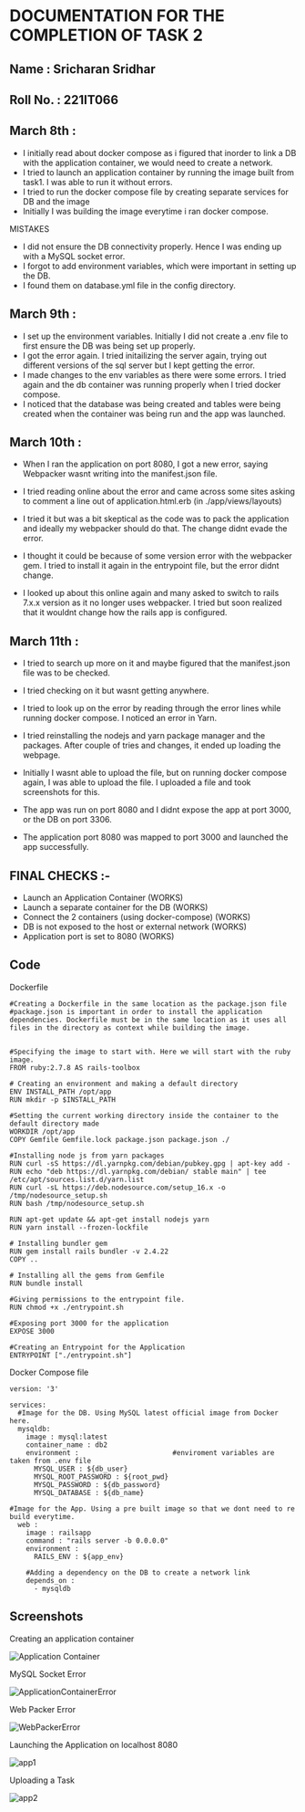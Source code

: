 # DOCUMENTATION FOR THE COMPLETION OF TASK 2

## Name : Sricharan Sridhar
## Roll No. : 221IT066

## March 8th :

* I initially read about docker compose as i figured that inorder to link a DB with the application container, we would need to create a network.
* I tried to launch an application container by running the image built from task1. I was able to run it without errors.
* I tried to run the docker compose file by creating separate services for DB and the image
* Initially I was building the image everytime i ran docker compose.

MISTAKES

* I did not ensure the DB connectivity properly. Hence I was ending up with a MySQL socket error.
* I forgot to add environment variables, which were important in setting up the DB.
* I found them on database.yml file in the config directory.

## March 9th :

* I set up the environment variables. Initially I did not create a .env file to first ensure the DB was being set up properly.
* I got the error again. I tried initailizing the server again, trying out different versions of the sql server but I kept getting the error.
* I made changes to the env variables as there were some errors. I tried again and the db container was running properly when I tried docker compose.
* I noticed that the database was being created and tables were being created when the container was being run and the app was launched.

## March 10th :

* When I ran the application on port 8080, I got a new error, saying Webpacker wasnt writing into the manifest.json file.
* I tried reading online about the error and came across some sites asking to comment a line out of application.html.erb (in ./app/views/layouts)
* I tried it but was a bit skeptical as the code was to pack the application and ideally my webpacker should do that. The change didnt evade the error.
* I thought it could be because of some version error with the webpacker gem. I tried to install it again in the entrypoint file, but the error didnt change.

* I looked up about this online again and many asked to switch to rails 7.x.x version as it no longer uses webpacker. I tried but soon realized that it wouldnt change how the rails app is configured.

## March 11th :

* I tried to search up more on it and maybe figured that the manifest.json file was to be checked.
* I tried checking on it but wasnt getting anywhere.

* I tried to look up on the error by reading through the error lines while running docker compose. I noticed an error in Yarn.
* I tried reinstalling the nodejs and yarn package manager and the packages. After couple of tries and changes, it ended up loading the webpage.
* Initially I wasnt able to upload the file, but on running docker compose again, I was able to upload the file. I uploaded a file and took screenshots for this.

* The app was run on port 8080 and I didnt expose the app at port 3000, or the DB on port 3306.
* The application port 8080 was mapped to port 3000 and launched the app successfully.

## FINAL CHECKS :-

* Launch an Application Container (WORKS)
* Launch a separate container for the DB (WORKS)
* Connect the 2 containers (using docker-compose) (WORKS)
* DB is not exposed to the host or external network (WORKS)
* Application port is set to 8080 (WORKS)

## Code

Dockerfile

```
#Creating a Dockerfile in the same location as the package.json file
#package.json is important in order to install the application dependencies. Dockerfile must be in the same location as it uses all files in the directory as context while building the image.


#Specifying the image to start with. Here we will start with the ruby image.
FROM ruby:2.7.8	AS rails-toolbox

# Creating an environment and making a default directory
ENV INSTALL_PATH /opt/app
RUN mkdir -p $INSTALL_PATH

#Setting the current working directory inside the container to the default directory made
WORKDIR /opt/app
COPY Gemfile Gemfile.lock package.json package.json ./

#Installing node js from yarn packages
RUN curl -sS https://dl.yarnpkg.com/debian/pubkey.gpg | apt-key add -
RUN echo "deb https://dl.yarnpkg.com/debian/ stable main" | tee /etc/apt/sources.list.d/yarn.list
RUN curl -sL https://deb.nodesource.com/setup_16.x -o /tmp/nodesource_setup.sh
RUN bash /tmp/nodesource_setup.sh

RUN apt-get update && apt-get install nodejs yarn
RUN yarn install --frozen-lockfile

# Installing bundler gem
RUN gem install rails bundler -v 2.4.22
COPY ..

# Installing all the gems from Gemfile
RUN bundle install

#Giving permissions to the entrypoint file.
RUN chmod +x ./entrypoint.sh

#Exposing port 3000 for the application
EXPOSE 3000

#Creating an Entrypoint for the Application
ENTRYPOINT ["./entrypoint.sh"]
```

Docker Compose file

```
version: '3'

services:
  #Image for the DB. Using MySQL latest official image from Docker here.
  mysqldb:
    image : mysql:latest
    container_name : db2
    environment :                       #enviroment variables are taken from .env file
      MYSQL_USER : ${db_user}           
      MYSQL_ROOT_PASSWORD : ${root_pwd}
      MYSQL_PASSWORD : ${db_password}
      MYSQL_DATABASE : ${db_name}
      
#Image for the App. Using a pre built image so that we dont need to re build everytime.
  web :
    image : railsapp
    command : "rails server -b 0.0.0.0"
    environment :
      RAILS_ENV : ${app_env}

    #Adding a dependency on the DB to create a network link
    depends_on :
      - mysqldb
```

## Screenshots

Creating an application container

![Application Container](../images_1/ApplicationContainer.png)

MySQL Socket Error

![ApplicationContainerError](../images_1/MySQLSocketError.png)

Web Packer Error

![WebPackerError](../images_1/WebpackerError.png)

Launching the Application on localhost 8080

![app1](../images_1/FInalEditPage.png)

Uploading a Task

![app2](../images_1/UploadedTask.png)